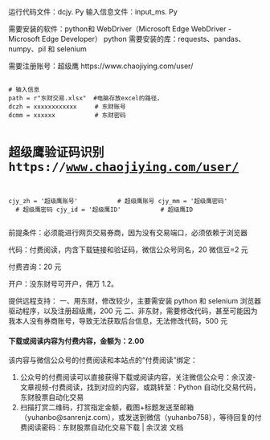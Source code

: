 <!-- wp:paragraph -->
<p>运行代码文件：dcjy. Py
输入信息文件：input_ms. Py</p>
<!-- /wp:paragraph -->
<!-- wp:paragraph -->
<p>需要安装的软件：python和 WebDriver（Microsoft Edge WebDriver - Microsoft Edge Developer）
python 需要安装的库：requests、pandas、numpy、pil 和 selenium</p>
<!-- /wp:paragraph -->
<!-- wp:paragraph -->
<p>需要注册账号：超级鹰 https://www.chaojiying.com/user/</p>
<!-- /wp:paragraph -->
<!-- wp:code -->
<pre class="wp-block-code"><code class="language-plain text">
# 输入信息
path = r"东财交易.xlsx"  #电脑存放excel的路径，
dczh = xxxxxxxxxxxx     # 东财账号
dcmm = xxxxxx           # 东财密码


# 超级鹰验证码识别https://www.chaojiying.com/user/
cjy_zh = '超级鹰账号'           # 超级鹰账号
cjy_mm = '超级鹰密码'     # 超级鹰密码
cjy_id = '超级鹰ID'           # 超级鹰ID
</code></pre>
<!-- /wp:code -->
<!-- wp:paragraph -->
<p>前提条件：必须能进行网页交易券商，因为没有交易端口，必须依赖于浏览器</p>
<!-- /wp:paragraph -->
<!-- wp:paragraph -->
<p>代码：付费阅读，内含下载链接和验证码，微信公众号同名，20 微信豆=2 元</p>
<!-- /wp:paragraph -->
<!-- wp:paragraph -->
<p>付费咨询：20 元</p>
<!-- /wp:paragraph -->
<!-- wp:paragraph -->
<p>开户：没东财号可开户，佣万 1.2。</p>
<!-- /wp:paragraph -->
<!-- wp:paragraph -->
<p>提供远程支持：
一、用东财，修改较少，主要需安装 python 和 selenium 浏览器驱动程序，以及注册超级鹰，200 元
二、非东财，需要修改代码，甚至可能因为我本人没有券商账号，导致无法获取后台信息，无法修改代码，500 元</p>
<!-- /wp:paragraph -->
<!-- wp:heading -->
<h4>下载或阅读内容为付费内容，金额为：2.00</h4>
<!-- /wp:heading -->
<!-- wp:paragraph -->
<p>该内容与微信公众号的付费阅读和本站点的“付费阅读”绑定：</p>
<!-- /wp:paragraph -->
<!-- wp:list {"ordered":true} -->
<ol>
<li>公众号的付费阅读可以直接获得下载或阅读内容，关注微信公众号：余汉波-文章视频-付费阅读，找到对应的内容，或跳转至：Python 自动化交易代码，东财股票自动化交易</li>
<li>扫描打赏二维码，打赏指定金额，截图+标题发送至邮箱（yuhanbo@sanrenjz.com），或发送到微信（yuhanbo758），等待回复的付费阅读密码：东财股票自动化交易下载 | 余汉波 文档</li>
</ol>
<!-- /wp:list -->